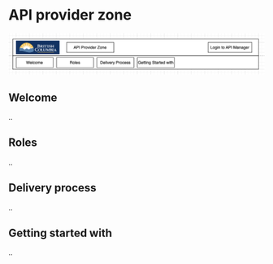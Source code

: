 # API provider zone

![](../../artifacts/zone-banner.png)

## Welcome

..
## Roles
..
## Delivery process
..

## Getting started with
..


